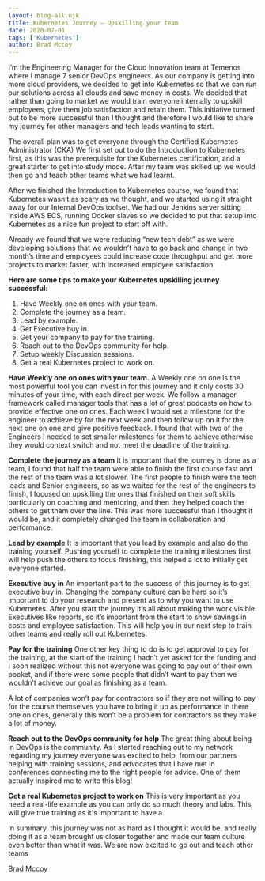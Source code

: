 ```yaml
---
layout: blog-all.njk
title: Kubernetes Journey – Upskilling your team
date: 2020-07-01
tags: ['Kubernetes']
author: Brad Mccoy
---
```


I’m the Engineering Manager for the Cloud Innovation team at Temenos where I manage 7 senior DevOps engineers.  As our company is getting into more cloud providers, we decided to get into Kubernetes so that we can run our solutions across all clouds and save money in costs. We decided that rather than going to market we would train everyone internally to upskill employees, give them job satisfaction and retain them.  This initiative turned out to be more successful than I thought and therefore I would like to share my journey for other managers and tech leads wanting to start.
 
The overall plan was to get everyone through the Certified Kubernetes Administrator (CKA) We first set out to do the Introduction to Kubernetes first, as this was the prerequisite for the Kubernetes certification, and a great starter to get into study mode.  After my team was skilled up we would then go and teach other teams what we had learnt.
 
After we finished the Introduction to Kubernetes course, we found that Kubernetes wasn’t as scary as we thought, and we started using it straight away for our Internal DevOps toolset.  We had our Jenkins server sitting inside AWS ECS, running Docker slaves so we decided to put that setup into Kubernetes as a nice fun project to start off with.
 
Already we found that we were reducing “new tech debt” as we were developing solutions that we wouldn’t have to go back and change in two month’s time and employees could increase code throughput and get more projects to market faster, with increased employee satisfaction.
 
**Here are some tips to make your Kubernetes upskilling journey successful:**
 
1. Have Weekly one on ones with your team.
2. Complete the journey as a team.
3. Lead by example.
4. Get Executive buy in.
5. Get your company to pay for the training.
6. Reach out to the DevOps community for help.
7. Setup weekly Discussion sessions.
8. Get a real Kubernetes project to work on.
 
**Have Weekly one on ones with your team.**
A Weekly one on one is the most powerful tool you can invest in for this journey and it only costs 30 minutes of your time, with each direct per week.  We follow a manager framework called manager tools that has a lot of great podcasts on how to provide effective one on ones. Each week I would set a milestone for the engineer to achieve by for the next week and then follow up on it for the next one on one and give positive feedback.  I found that with two of the Engineers I needed to set smaller milestones for them to achieve otherwise they would context switch and not meet the deadline of the training.
 
**Complete the journey as a team**
It is important that the journey is done as a team, I found that half the team were able to finish the first course fast and the rest of the team was a lot slower.  The first people to finish were the tech leads and Senior engineers, so as we waited for the rest of the engineers to finish, I focused on upskilling the ones that finished on their soft skills particularly on coaching and mentoring, and then they helped coach the others to get them over the line. This was more successful than I thought it would be, and it completely changed the team in collaboration and performance.
 
**Lead by example**
It is important that you lead by example and also do the training yourself.  Pushing yourself to complete the training milestones first will help push the others to focus finishing, this helped a lot to initially get everyone started.  
 
**Executive buy in**
An important part to the success of this journey is to get executive buy in. Changing the company culture can be hard so it’s important to do your research and present as to why you want to use Kubernetes.  After you start the journey it’s all about making the work visible.  Executives like reports, so it’s important from the start to show savings in costs and employee satisfaction.  This will help you in our next step to train other teams and really roll out Kubernetes.
 
**Pay for the training**
One other key thing to do is to get approval to pay for the training, at the start of the training I hadn’t yet asked for the funding and I soon realized without this not everyone was going to pay out of their own pocket, and if there were some people that didn’t want to pay then we wouldn’t achieve our goal as finishing as a team.
 
A lot of companies won’t pay for contractors so if they are not willing to pay for the course themselves you have to bring it up as performance in there one on ones, generally this won’t be a problem for contractors as they make a lot of money.
 
**Reach out to the DevOps community for help**
The great thing about being in DevOps is the community.  As I started reaching out to my network regarding my journey everyone was excited to help, from our partners helping with training sessions, and advocates that I have met in conferences connecting me to the right people for advice.  One of them actually inspired me to write this blog!
 
**Get a real Kubernetes project to work on**
This is very important as you need a real-life example as you can only do so much theory and labs.  This will give true training as it's important to have a
 
 
In summary, this journey was not as hard as I thought it would be, and really doing it as a team brought us closer together and made our team culture even better than what it was. We are now excited to go out and teach other teams

[Brad Mccoy](https://www.linkedin.com/in/bradmccoy3)
